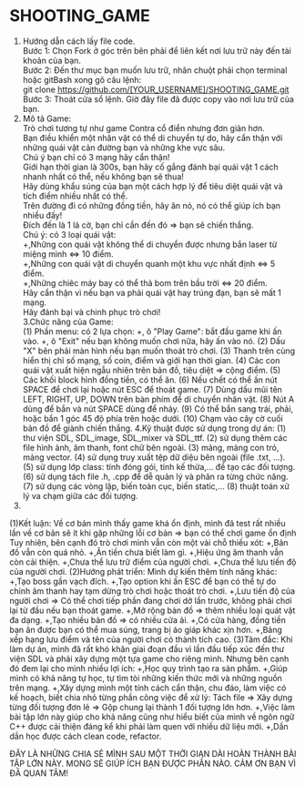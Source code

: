 # SHOOTING_GAME
1. Hướng dẫn cách lấy file code.  
  Bước 1: Chọn Fork ở góc trên bên phải để liên kết nơi lưu trữ này đến tài khoản của bạn.  
  Bước 2: Đến thư mục bạn muốn lưu trữ, nhân chuột phải chọn terminal hoặc gitBash xong gõ câu lệnh:  
        git clone https://github.com/[YOUR_USERNAME]/SHOOTING_GAME.git  
  Bước 3: Thoát cửa sổ lệnh. Giờ đây file đã được copy vào nơi lưu trữ của bạn.  
2. Mô tả Game:  
  Trò chơi tương tự như game Contra cổ điển nhưng đơn giản hơn.   
  Bạn điều khiển một nhân vật có thể di chuyển tự do, hãy cẩn thận với những quái vật cản đường bạn và những khe vực sâu.  
  Chú ý bạn chỉ có 3 mạng hãy cẩn thận!  
  Giới hạn thời gian là 300s, bạn hãy cố gắng đánh bại quái vật 1 cách nhanh nhất có thể, nếu không bạn sẽ thua!  
  Hãy dùng khẩu súng của bạn một cách hợp lý để tiêu diệt quái vật và tích điểm nhiều nhất có thể.  
  Trên đường đi có những đồng tiền, hãy ăn nó, nó có thể giúp ích bạn nhiều đấy!  
  Đích đến là 1 lá cờ, bạn chỉ cần đến đó => bạn sẽ chiến thắng.  
  Chú ý: có 3 loại quái vật:  
        +,Những con quái vật không thể di chuyển được nhưng bắn laser từ miệng mình <=> 10 điểm.  
        +,Những con quái vật di chuyển quanh một khu vực nhất định <=> 5 điểm.  
        +,Những chiêc máy bay có thể thả bom trên bầu trời <=> 20 điểm.  
  Hãy cẩn thận vì nếu bạn va phải quái vật hay trúng đạn, bạn sẽ mất 1 mạng.  
  Hãy đánh bại và chinh phục trò chơi!  
3.Chức năng của Game:  
  (1) Phần menu: có 2 lựa chọn:
        +, ô "Play Game": bắt đầu game khi ấn vào.
        +, ô "Exit" nếu bạn không muốn chơi nữa, hãy ấn vào nó.
   (2) Dấu "X" bên phải màn hình nếu bạn muốn thoát trò chơi.
   (3) Thanh trên cùng hiển thị chỉ số mạng, số coin, điểm và giới hạn thời gian.
   (4) Các con quái vật xuất hiện ngẫu nhiên trên bản đồ, tiêu diệt => cộng điểm.
   (5) Các khối block hình đồng tiền, có thể ăn.
   (6) Nếu chết có thể ấn nút SPACE để chơi lại hoặc nút ESC để thoát game.
   (7) Dùng dấu mũi tên LEFT, RIGHT, UP, DOWN trên bàn phím để di chuyển nhân vật.
   (8) Nút A dùng để bắn và nút SPACE dùng để nhảy.
   (9) Có thể bắn sang trái, phải, hoặc bắn 1 góc 45 độ phía trên hoặc dưới.
   (10) Chạm vào cây cờ cuối bản đồ để giành chiến thắng.
4.Kỹ thuật được sử dụng trong dự án:
  (1) thư viện SDL, SDL_image, SDL_mixer và SDL_ttf.
  (2) sử dụng thêm các file hình ảnh, âm thanh, font chữ bên ngoài.
  (3) mảng, mảng con trỏ, mảng vector.
  (4) sử dụng truy xuất tệp dữ diệu bên ngoài (file .txt, ...).
  (5) sử dụng lớp class: tính đóng gói, tính kế thừa,... để tạo các đối tượng.
  (6) sử dụng tách file .h, .cpp để dễ quản lý và phân ra từng chức năng.
  (7) sử dụng các vòng lặp, biến toàn cục, biến static,...
  (8) thuật toán xử lý va chạm giữa các đối tượng.
5.
(1)Kết luận: Về cơ bản mình thấy game khá ổn định, mình đã test rất nhiều lần về cơ bản sẽ ít khi gặp những lỗi cơ bản => bạn có thể chơi game ổn định 
    Tuy nhiên, bên cạnh đó trò chơi mình vẫn còn một vài chỗ thiếu xót:
      +,Bản đồ vẫn còn quá nhỏ.
      +,Ăn tiền chưa biết làm gì.
      +,Hiệu ứng âm thanh vẫn còn cải thiện.
      +,Chưa thể lưu trữ điểm của người chơi.
      +,Chưa thể lưu tiến độ của người chơi.
(2)Hướng phát triển:
    Mình dự kiến thêm tính năng khác:
    +,Tạo boss gần vạch đích.
    +,Tạo option khi ấn ESC để bạn có thể tự do chỉnh âm thanh hay tạm dừng trò chơi hoặc thoát trò chơi.
    +,Lưu tiến độ của người chơi => Có thể chơi tiếp phần đang chơi dở lần trước, không phải chơi lại từ đầu nếu bạn thoát game.
    +,Mở rộng bản đồ => thêm nhiều loại quát vật đa dạng.
    +,Tạo nhiều bản đồ => có nhiều cửa ải.
    +,Có cửa hàng, đồng tiền bạn ăn được bạn có thể mua súng, trang bị áo giáp khác xịn hơn.
    +,Bảng xếp hạng lưu điểm và tên của người chơi có thành tích cao.
(3)Tâm đắc:
    Khi làm dự án, mình đã rất khó khăn giai đoạn đầu vì lần đầu tiếp xúc đến thư viện SDL và phải xây dựng một tựa game cho riêng mình.
    Nhưng bên cạnh đó đem lại cho mình nhiều lợi ích:
      +,Học quy trình tạo ra sản phẩm.
      +,Giúp mình có khả năng tự học, tự tìm tòi những kiến thức mới và những nguồn trên mạng.
      +,Xây dựng mình một tính cách cẩn thận, chu đáo, làm việc có kế hoạch, biết chia nhỏ từng phần công việc để xử lý:
          Tách file => Xây dựng từng đối tượng đơn lẻ => Gộp chung lại thành 1 đối tượng lớn hơn.
      +,Việc làm bài tập lớn này giúp cho khả năng cũng như hiểu biết của mình về ngôn ngữ C++ được cải thiện đáng kể khi phải làm quen với nhiều dữ liệu mới.
      +,Dần dần học được cách clean code, refactor.
      
ĐÂY LÀ NHỮNG CHIA SẺ MÌNH SAU MỘT THỜI GIAN DÀI HOÀN THÀNH BÀI TẬP LỚN NÀY. MONG SẼ GIÚP ÍCH BẠN ĐƯỢC PHẦN NÀO.
CẢM ƠN BẠN VÌ ĐÃ QUAN TÂM!
  
      
    
  
   
 
